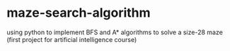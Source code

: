 # maze-search-algorithm
using python to implement BFS and A* algorithms to solve a size-28 maze (first project for artificial intelligence course)
